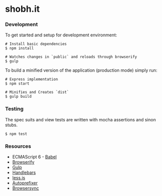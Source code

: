 # shobh.it

### Development

To get started and setup for development environment:

```shell
# Install basic dependencies
$ npm install

# Watches changes in `public` and reloads through browserify
$ gulp
```

To build a minified version of the application (production mode) simply run:

```shell
# Express implementation
$ npm start

# Minifies and Creates `dist`
$ gulp build
```

### Testing

The spec suits and view tests are written with mocha assertions and sinon stubs.

```
$ npm test
```

### Resources

 * ECMAScript 6 - [Babel](https://babeljs.io/)
 * [Browserify](http://browserify.org)
 * [Gulp](http://gulpjs.com)
 * [Handlebars](http://handlebarsjs.com)
 * [less.js](http://lesscss.org)
 * [Autoprefixer](https://github.com/postcss/autoprefixer)
 * [Browsersync](http://www.browsersync.io)
